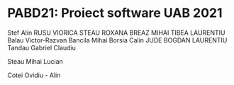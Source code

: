 # PABD21: Proiect software UAB 2021
Stef Alin
RUSU VIORICA
STEAU ROXANA
BREAZ MIHAI
TIBEA LAURENTIU
Balau Victor-Razvan
Bancila Mihai
Borsia Calin 
JUDE BOGDAN LAURENTIU
Tandau Gabriel Claudiu

Steau Mihai Lucian

Cotei Ovidiu - Alin

